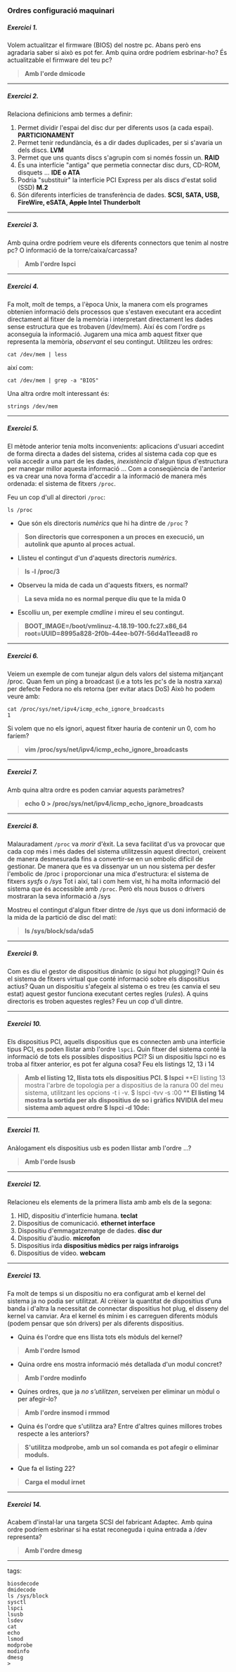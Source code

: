 ### Ordres configuració maquinari

##### Exercici 1.

Volem actualitzar el firmware (BIOS) del nostre pc. Abans però ens agradaria saber si això es pot fer.
Amb quina ordre podríem esbrinar-ho? És actualitzable el firmware del teu pc?

> **Amb l'orde dmicode**
****
##### Exercici 2.

Relaciona definicions amb termes a definir:

1. Permet dividir l'espai del disc dur per diferents usos (a cada espai). **PARTICIONAMENT**
2. Permet tenir redundància, és a dir dades duplicades, per si s'avaria un dels discs. **LVM**
3. Permet que uns quants discs s'agrupin com si només fossin un. **RAID**
4. És una interfície "antiga" que permetia connectar disc durs, CD-ROM, disquets ... **IDE o ATA**
5. Podria "substituir" la interfície PCI Express per als discs d'estat solid (SSD) **M.2**
6. Són diferents interfícies de transferència de dades. **SCSI, SATA, USB, FireWire, eSATA, ~~Apple~~ Intel Thunderbolt**


****
##### Exercici 3. 

Amb quina ordre podríem veure els diferents connectors que tenim al nostre pc?
O informació de la torre/caixa/carcassa?

>**Amb l'ordre lspci**
****
##### Exercici 4.

Fa molt, molt de temps, a l'època Unix, la manera com els programes obtenien informació
dels processos que s'estaven executant era accedint directament al fitxer de la memòria
i interpretant directament les dades sense estructura que es trobaven (/dev/mem).
Així és com l'ordre ``ps`` aconseguia la informació.
Jugarem una mica amb aquest fitxer que representa la memòria, *observant* el seu contingut.
Utilitzeu les ordres:

```
cat /dev/mem | less
```
així com:
```
cat /dev/mem | grep -a "BIOS"
```
Una altra ordre molt interessant és:
```
strings /dev/mem
```
****
##### Exercici 5.

El mètode anterior tenia molts inconvenients: aplicacions d'usuari accedint de
forma directa a dades del sistema, crides al sistema cada cop que es volia
accedir a una part de les dades, *inexistència* d'algun tipus d'estructura per
manegar millor aquesta informació ...  Com a conseqüència de l'anterior es va
crear una nova forma d'accedir a la informació de manera més ordenada: el
sistema de fitxers `/proc`.

Feu un cop d'ull al directori `/proc`:

```
ls /proc
```

* Que són els directoris *numèrics* que hi ha dintre de ```/proc``` ?
> **Son directoris que corresponen a un proces en execució, un autolink que apunto al proces actual.**
* Llisteu el contingut d'un d'aquests directoris *numèrics*.
>**ls -l /proc/3**
* Observeu la mida de cada un d'aquests fitxers, es normal?
> **La seva mida no es normal perque diu que te la mida 0**
* Escolliu un, per exemple *cmdline* i mireu el seu contingut. 
>**BOOT_IMAGE=/boot/vmlinuz-4.18.19-100.fc27.x86_64 root=UUID=8995a828-2f0b-44ee-b07f-56d4a11eead8 ro**
****
##### Exercici 6.

Veiem un exemple de com tunejar algun dels valors del sistema mitjançant /proc.
Quan fem un ping a broadcast (i.e a tots les pc's de la nostra xarxa) per defecte Fedora no els retorna (per evitar atacs DoS)
Això ho podem veure amb:

```
cat /proc/sys/net/ipv4/icmp_echo_ignore_broadcasts
1
```
Si volem que no els ignori, aquest fitxer hauria de contenir un 0, com ho faríem?
> **vim /proc/sys/net/ipv4/icmp_echo_ignore_broadcasts**
****

##### Exercici 7.

Amb quina altra ordre es poden canviar aquests paràmetres?
> **echo 0 > /proc/sys/net/ipv4/icmp_echo_ignore_broadcasts**
****
##### Exercici 8.

Malauradament ```/proc``` va *morir* d'èxit. La seva facilitat d'us va provocar que cada cop
més i més dades del sistema utilitzessin aquest directori, creixent de manera desmesurada fins a convertir-se
en un embolic difícil de gestionar.
De manera que es va dissenyar un un nou sistema per desfer l'embolic de /proc i proporcionar una mica d'estructura:
el sistema de fitxers *sysfs* o */sys*
Tot i així, tal i com hem vist, hi ha molta informació del sistema que és accessible amb ```/proc```.
Però els nous busos o drivers mostraran la seva informació a /sys

Mostreu el contingut d'algun fitxer dintre de /sys que us doni informació de la mida de la partició de disc del matí:

>**ls /sys/block/sda/sda5**
****
##### Exercici 9.

Com es diu el gestor de dispositius dinàmic (o sigui hot plugging)?
Quin és el sistema de fitxers virtual que conté informació sobre els dispositius actius?
Quan un dispositiu s'afegeix al sistema o es treu (es canvia el seu estat)
aquest gestor funciona executant certes regles (*rules*). A quins directoris es troben aquestes regles?
Feu un cop d'ull dintre.


****
##### Exercici 10.

Els dispositius PCI, aquells dispositius que es connecten amb una interfície tipus PCI,
es poden llistar amb l'ordre ```lspci```.
Quin fitxer del sistema conté la informació de tots els possibles dispositius PCI?
Si un dispositiu lspci no es troba al fitxer anterior, es pot fer alguna cosa?
Feu els listings 12, 13 i 14
>**Amb el listing 12, llista tots els dispositius PCI. $ lspci**
>**El listing 13 mostra l'arbre de topologia per a dispositius de la ranura 00 del meu sistema, utilitzant les opcions -t i -v. $ lspci ‑tvv ‑s \:00 **
>**El listing 14 mostra la sortida per als dispositius de so i gràfics NVIDIA del meu sistema amb aquest ordre $ lspci ‑d 10de\:**
****
##### Exercici 11.

Anàlogament els dispositius usb es poden llistar amb l'ordre ...?
>**Amb l'orde lsusb**
****
##### Exercici 12.

Relacioneu els elements de la primera llista amb amb els de la segona:

1. HID, dispositiu d'interfície humana. **teclat**
2. Dispositius de comunicació. **ethernet interface**
3. Dispositiu d'emmagatzematge de dades. **disc dur**
4. Dispositiu d'àudio. **microfon**
5. Dispositius irda **dispositius mèdics per raigs infraroigs**
6. Dispositius de vídeo. **webcam**

****
##### Exercici 13.

Fa molt de temps si un dispositiu no era configurat amb el kernel del sistema ja no podia ser utilitzat.
Al crèixer la quantitat de dispositius d'una banda i d'altra la necessitat de connectar dispositius hot plug,
el disseny del kernel va canviar.
Ara el kernel és mínim i es carreguen diferents mòduls (podem pensar que són drivers) per als diferents dispositius.

* Quina és l'ordre que ens llista tots els mòduls del kernel?
>**Amb l'ordre lsmod**
* Quina ordre ens mostra informació més detallada d'un modul concret?
>**Amb l'ordre modinfo**
* Quines ordres, que ja *no s'utilitzen*, serveixen per eliminar un mòdul o per afegir-lo?
>**Amb l'ordre insmod i rmmod**
* Quina és l'ordre que s'utilitza ara? Entre d'altres quines millores trobes respecte a les anteriors?
>**S'utilitza modprobe, amb un sol comanda es pot afegir o eliminar moduls.**
* Que fa el listing 22?
>**Carga el modul irnet**
****
##### Exercici 14.

Acabem d'instal·lar una targeta SCSI del fabricant Adaptec.
Amb quina ordre podríem esbrinar si ha estat reconeguda i quina entrada a /dev representa?
>**Amb l'ordre dmesg**
---

tags:
```
biosdecode
dmidecode
ls /sys/block
sysctl
lspci
lsusb
lsdev
cat
echo
lsmod
modprobe
modinfo
dmesg
>
```
